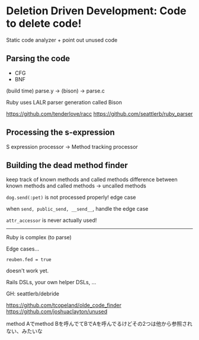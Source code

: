 # Deletion Driven Development: Code to delete code!

Static code analyzer + point out unused code

## Parsing the code

- CFG
- BNF

(build time) parse.y -> (bison) -> parse.c

Ruby uses LALR parser generation called Bison

https://github.com/tenderlove/racc
https://github.com/seattlerb/ruby_parser

## Processing the s-expression

S expression processor -> Method tracking processor

## Building the dead method finder

keep track of known methods and called methods
difference between known methods and called methods -> uncalled methods

`dog.send(:pet)` is not processed properly! edge case

when `send, public_send, __send__`, handle the edge case

`attr_accessor` is never actually used!

----

Ruby is complex (to parse)

Edge cases...

`reuben.fed = true`

doesn't work yet.

Rails DSLs, your own helper DSLs, ...

GH: seattlerb/debride

https://github.com/tcopeland/olde_code_finder
https://github.com/joshuaclayton/unused

method Aでmethod Bを呼んでてBでAを呼んでるけどその2つは他から参照されない、みたいな